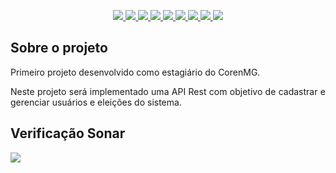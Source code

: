 <p align="center">
  <a href="https://www.java.com/pt_BR/">
    <img src="https://img.shields.io/static/v1?label=java&message=1.8&color=blue&style=for-the-badge&logo=JAVA"/>
  </a>
  <a href="https://spring.io/">
    <img src="https://img.shields.io/static/v1?label=spring&message=framework&color=green&style=for-the-badge&logo=SPRING"/>
  </a>
  <a href="https://www.heroku.com/">
    <img src="https://img.shields.io/static/v1?label=heroku&message=deploy&color=blueviolet&style=for-the-badge&logo=HEROKU"/>
  </a>
  <a href="https://maven.apache.org/">
    <img src="https://img.shields.io/static/v1?label=maven&message=3.1.1&color=orange&style=for-the-badge&logo=APACHE"/>
  </a>
  <a href="https://www.h2database.com/">
    <img src="https://img.shields.io/static/v1?label=h2&message=database&color=blue&style=for-the-badge&"/>
  </a>
  <a href="https://www.sonarqube.org/">
    <img src="https://img.shields.io/static/v1?label=sonar&message=6.7.7&color=blue&style=for-the-badge&logo=SONARQUBE"/>
  </a>
  <a href="https://www.postman.com/">
    <img src="https://img.shields.io/static/v1?label=postman&message=7.27.1&color=orange&style=for-the-badge&logo=POSTMAN"/>
  </a>
  <a href="https://swagger.io/">
    <img src="https://img.shields.io/static/v1?label=swagger&message=framework&color=green&style=for-the-badge&logo=SWAGGER"/>
  </a>
    <img src="http://img.shields.io/static/v1?label=STATUS&message=em andamento&color=blue&style=for-the-badge"/>
</p>

## Sobre o projeto
<p align="justify">Primeiro projeto desenvolvido como estagiário do CorenMG.</p>
<p align="justify">Neste projeto será implementado uma API Rest com objetivo de cadastrar e gerenciar usuários e eleições do sistema.</p>

## Verificação Sonar
<img src="https://github.com/LucasDuarteInacio/eleicao-back/blob/master/verificacao_sonar.png"/> 